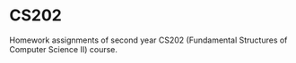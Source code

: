 # CS202
Homework assignments of second year CS202 (Fundamental Structures of Computer Science II) course.
